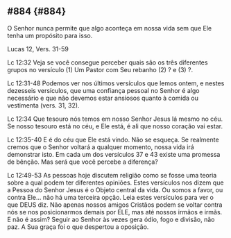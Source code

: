 ## #884 {#884}

O Senhor nunca permite que algo aconteça em nossa vida sem que Ele tenha um propósito para isso.

Lucas 12, Vers. 31-59

Lc 12:32 Veja se você consegue perceber quais são os três diferentes grupos no versículo (1) Um Pastor com Seu rebanho (2) ? e (3) ?.

Lc 12:31-48 Podemos ver nos últimos versículos que lemos ontem, e nestes dezesseis versículos, que uma confiança pessoal no Senhor é algo necessário e que não devemos estar ansiosos quanto à comida ou vestimenta (vers. 31, 32).

Lc 12:34 Que tesouro nós temos em nosso Senhor Jesus lá mesmo no céu. Se nosso tesouro está no céu, e Ele está, é ali que nosso coração vai estar.

Lc 12:35-40 E é do céu que Ele está vindo. Não se esqueça. Se realmente cremos que o Senhor voltará a qualquer momento, nossa vida irá demonstrar isto. Em cada um dos versículos 37 e 43 existe uma promessa de bênção. Mas será que você percebe a diferença?

Lc 12:49-53 As pessoas hoje discutem religião como se fosse uma teoria sobre a qual podem ter diferentes opiniões. Estes versículos nos dizem que a Pessoa do Senhor Jesus é o Objeto central da vida. Ou somos a favor, ou contra Ele... não há uma terceira opção. Leia estes versículos para ver o que DEUS diz. Não apenas nossos amigos Cristãos podem se voltar contra nós se nos posicionarmos demais por ELE, mas até nossos irmãos e irmãs. E não é assim? Seguir ao Senhor às vezes gera ódio, fogo e divisão, não paz. A Sua graça foi o que despertou a oposição.